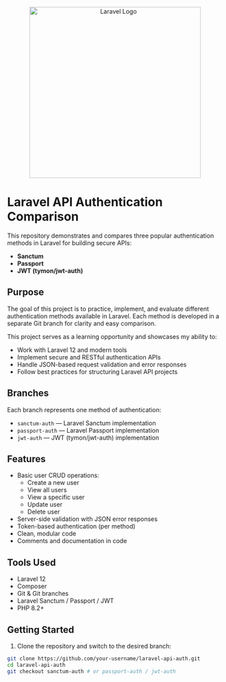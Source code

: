<p align="center">
<a href="https://laravel.com" target="_blank">
<img src="https://raw.githubusercontent.com/laravel/art/master/logo-lockup/5%20SVG/2%20CMYK/1%20Full%20Color/laravel-logolockup-cmyk-red.svg" width="400" alt="Laravel Logo">
</a>
</p>

# Laravel API Authentication Comparison

This repository demonstrates and compares three popular authentication methods in Laravel for building secure APIs:

- **Sanctum**
- **Passport**
- **JWT (tymon/jwt-auth)**

## Purpose

The goal of this project is to practice, implement, and evaluate different authentication methods available in Laravel. Each method is developed in a separate Git branch for clarity and easy comparison.

This project serves as a learning opportunity and showcases my ability to:
- Work with Laravel 12 and modern tools
- Implement secure and RESTful authentication APIs
- Handle JSON-based request validation and error responses
- Follow best practices for structuring Laravel API projects

## Branches

Each branch represents one method of authentication:
- `sanctum-auth` — Laravel Sanctum implementation
- `passport-auth` — Laravel Passport implementation
- `jwt-auth` — JWT (tymon/jwt-auth) implementation

## Features

- Basic user CRUD operations:
  - Create a new user
  - View all users
  - View a specific user
  - Update user
  - Delete user
- Server-side validation with JSON error responses
- Token-based authentication (per method)
- Clean, modular code
- Comments and documentation in code

## Tools Used

- Laravel 12
- Composer
- Git & Git branches
- Laravel Sanctum / Passport / JWT
- PHP 8.2+

## Getting Started

1. Clone the repository and switch to the desired branch:
```bash
git clone https://github.com/your-username/laravel-api-auth.git
cd laravel-api-auth
git checkout sanctum-auth # or passport-auth / jwt-auth


